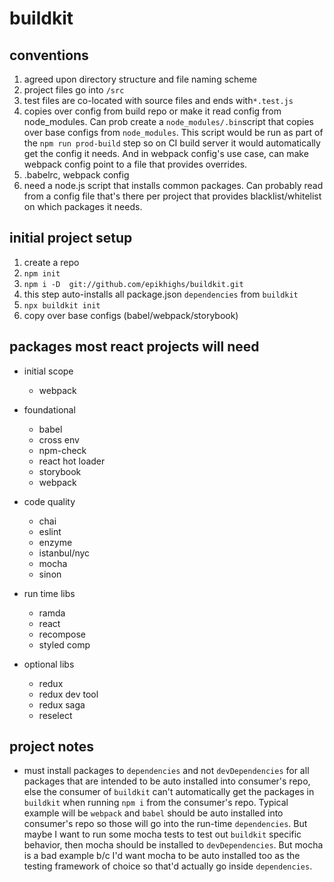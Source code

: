 # buildkit

## conventions
1. agreed upon directory structure and file naming scheme
  1. project files go into `/src`
  1. test files are co-located with source files and ends with`*.test.js`
1. copies over config from build repo or make it read config from node_modules.  Can prob create a `node_modules/.bin`script that copies over base configs from `node_modules`.  This script would be run as part of the `npm run prod-build` step so on CI build server it would automatically get the config it needs.  And in webpack config's use case, can make webpack config point to a file that provides overrides.
  1. .babelrc, webpack config
1. need a node.js script that installs common packages.  Can probably read from a config file that's there per project that provides blacklist/whitelist on which packages it needs.

## initial project setup
1. create a repo
1. `npm init`
1. `npm i -D  git://github.com/epikhighs/buildkit.git`
  1. this step auto-installs all package.json `dependencies` from `buildkit`
1. `npx buildkit init`
  1. copy over base configs (babel/webpack/storybook)

## packages most react projects will need ##
- initial scope
  - webpack


- foundational
  - babel
  - cross env
  - npm-check
  - react hot loader
  - storybook
  - webpack
- code quality
  - chai
  - eslint
  - enzyme
  - istanbul/nyc
  - mocha
  - sinon
- run time libs
  - ramda
  - react
  - recompose
  - styled comp
- optional libs
  - redux
  - redux dev tool
  - redux saga
  - reselect
  
  
## project notes
- must install packages to `dependencies` and not `devDependencies` for all packages that are intended to be auto installed into consumer's repo, else the consumer of `buildkit` can't automatically get the packages in `buildkit` when running `npm i` from the consumer's repo.  Typical example will be `webpack` and `babel` should be auto installed into consumer's repo so those will go into the run-time `dependencies`.  But maybe I want to run some mocha tests to test out `buildkit` specific behavior, then mocha should be installed to `devDependencies`. But mocha is a bad example b/c I'd want mocha to be auto installed too as the testing framework of choice so that'd actually go inside `dependencies`.
